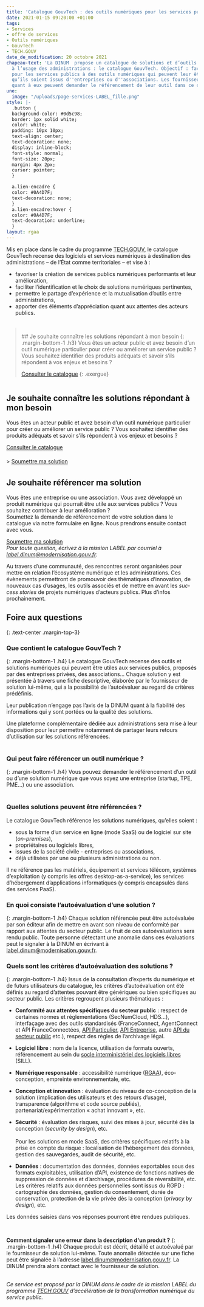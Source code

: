 ```yaml
---
title: 'Catalogue GouvTech : des outils numériques pour les services publics'
date: 2021-01-15 09:20:00 +01:00
tags:
- Services
- offre de services
- Outils numériques
- GouvTech
- TECH.GOUV
date_de_modification: 20 octobre 2021
chapeau-text: 'La DINUM  propose un catalogue de solutions et d’outils numériques,
  à l’usage des administrations : le catalogue GouvTech. Objectif : favoriser le recours
  pour les services publics à des outils numériques qui peuvent leur être utiles,
  qu’ils soient issus d''entreprises ou d''associations. Les fournisseurs de solutions
  quant à eux peuvent demander le référencement de leur outil dans ce catalogue.'
une:
  image: "/uploads/page-services-LABEL_fille.png"
style: |-
  .button {
  background-color: #0d5c98;
  border: 1px solid white;
  color: white;
  padding: 10px 10px;
  text-align: center;
  text-decoration: none;
  display: inline-block;
  font-style: normal;
  font-size: 20px;
  margin: 4px 2px;
  cursor: pointer;
  }

  a.lien-encadre {
  color: #0A4D7F;
  text-decoration: none;
  }
  a.lien-encadre:hover {
  color: #0A4D7F;
  text-decoration: underline;
  }
layout: rgaa
---
```


Mis en place dans le cadre du programme [TECH.GOUV](https://www.numerique.gouv.fr/publications/tech-gouv-strategie-et-feuille-de-route-2019-2021/), le catalogue GouvTech recense des logiciels et services numériques à destination des administrations – de l’État comme territoriales – et vise à :

* favoriser la création de services publics numériques performants et leur amélioration,
* faciliter l’identification et le choix de solutions numériques pertinentes,
* permettre le partage d’expérience et la mutualisation d’outils entre administrations,
* apporter des éléments d’appréciation quant aux attentes des acteurs publics.
  <br>
  <br>

> <figure class='image-left' style='width: 4%; margin-top: 0.4rem;'><img src="/uploads/fleche-droite.png" alt=""/></figure>## Je souhaite connaître les solutions répondant à mon besoin
> {: .margin-bottom-1 .h3}
> Vous êtes un acteur public et avez besoin d’un outil numérique particulier pour créer ou améliorer un service public ? Vous souhaitez identifier des produits adéquats et savoir s’ils répondent à vos enjeux et besoins ?
>
> <a href="https://catalogue.numerique.gouv.fr/" class="button" title="Consulter le catalogue - Lien externe">Consulter le catalogue</a>
> {: .exergue}

<div class="exergue" style="margin-bottom: 20px"> <figure class="image-left" style="width: 4%; margin-top: 0.4rem;"><img src="/uploads/fleche-droite.png" alt=""></figure> <h2 class="margin-bottom-1 h3" id="je-souhaite-connaître-les-solutions-répondant-à-mon-besoin">Je souhaite connaître les solutions répondant à mon besoin</h2> <p>Vous êtes un acteur public et avez besoin d’un outil numérique particulier pour créer ou améliorer un service public&nbsp;? Vous souhaitez identifier des produits adéquats et savoir s’ils répondent à vos enjeux et besoins&nbsp;?</p> <p><a href="https://catalogue.numerique.gouv.fr/" class="button" title="Consulter le catalogue - Lien externe">Consulter le catalogue</a></p> </div>
> <a href="https://mon.catalogue.numerique.gouv.fr/" class="button" title="Soumettre ma solution - Lien externe">Soumettre ma solution</a>
<div class="exergue"> <figure class="image-left" style="width: 4%; margin-top: 0.4rem;"><img src="/uploads/fleche-droite.png" alt=""></figure> <h2 class="margin-bottom-1 h3" id="je-souhaite-référencer-ma-solution">Je souhaite référencer ma solution</h2> <p>Vous êtes une entreprise ou une association. Vous avez développé un produit numérique qui pourrait être utile aux services publics&nbsp;? Vous souhaitez contribuer à leur amélioration&nbsp;? <br>Soumettez la demande de référencement de votre solution dans le catalogue via notre formulaire en ligne. Nous prendrons ensuite contact avec vous.</p> <p><a href="https://www.demarches-simplifiees.fr/commencer/demande-de-referencement-au-catalogue-label" class="button" title="Soumettre ma solution - Lien externe">Soumettre ma solution</a> <br> <i>Pour toute question, écrivez à la mission LABEL par courriel à <a class="lien-encadre" href="mailto:label.dinum@modernisation.gouv.fr">label.dinum@modernisation.gouv.fr</a>.</i></p> </div>

Au travers d’une communauté, des rencontres seront organisées pour mettre en relation l’écosystème numérique et les administrations. Ces évènements permettront de promouvoir des thématiques d’innovation, de nouveaux cas d’usages, les outils associés et de mettre en avant les <i><span lang="en">success stories</span></i> de projets numériques d’acteurs publics. Plus d’infos prochainement.

## **Foire aux questions**

{: .text-center .margin-top-3}

### **Que contient le catalogue GouvTech ?**

{: .margin-bottom-1 .h4}
Le catalogue GouvTech recense des outils et solutions numériques qui peuvent être utiles aux services publics, proposés par des entreprises privées, des associations…
Chaque solution y est présentée à travers une fiche descriptive, élaborée par le fournisseur de solution lui-même, qui a la possibilité de l’autoévaluer au regard de critères prédéfinis.

Leur publication n’engage pas l’avis de la DINUM quant à la fiabilité des informations qui y sont portées ou la qualité des solutions.

Une plateforme complémentaire dédiée aux administrations sera mise à leur disposition pour leur permettre notamment de partager leurs retours d’utilisation sur les solutions référencées.
<br>
<br>

### **Qui peut faire référencer un outil numérique ?**

{: .margin-bottom-1 .h4}
Vous pouvez demander le référencement d’un outil ou d’une solution numérique que vous soyez une entreprise (startup, TPE, PME…) ou une association.
<br>
<br>

<h3 class="margin-bottom-1 h4"><strong>Quelles solutions peuvent être référencées ?</strong></h3> <p>Le catalogue GouvTech référence les solutions numériques, qu’elles soient :</p> <ul> <li>sous la forme d’un service en ligne (mode SaaS) ou de logiciel sur site (<span lang="en"><em>on-premises</em></span>),</li> <li>propriétaires ou logiciels libres,</li> <li>issues de la société civile  - entreprises ou associations,</li> <li>déjà utilisées par une ou plusieurs administrations ou non.</li> </ul>
Il ne référence pas les matériels, équipement et services télécom, systèmes d’exploitation (y compris les offres desktop-as-a-service), les services d’hébergement d’applications informatiques (y compris encapsulés dans des services PaaS).
<br>

### **En quoi consiste l’autoévaluation d’une solution ?**

{: .margin-bottom-1 .h4}
Chaque solution référencée peut être autoévaluée par son éditeur afin de mettre en avant son niveau de conformité par rapport aux attentes du secteur public. Le fruit de ces autoévaluations sera rendu public.
Toute personne détectant une anomalie dans ces évaluations peut le signaler à la DINUM en écrivant à [label.dinum@modernisation.gouv.fr](mailto:label.dinum@modernisation.gouv.fr).

### **Quels sont les critères d’autoévaluation des solutions ?**

{: .margin-bottom-1 .h4}
Issus de la consultation d’experts du numérique et de futurs utilisateurs du catalogue, les critères d’autoévaluation ont été définis au regard d’attentes pouvant être génériques ou bien spécifiques au secteur public. Les critères regroupent plusieurs thématiques :

<ul> <li> <p><strong>Conformité aux attentes spécifiques du secteur public</strong> : respect de certaines normes et réglementations (SecNumCloud, HDS…), interfaçage avec des outils standardisés (FranceConnect, AgentConnect et API FranceConnectées, <a href="https://api.gouv.fr/les-api/api-particulier" title="API Particulier - Lien externe">API Particulier</a>, <a href="https://api.gouv.fr/les-api/api-entreprise" title="API Entreprise - Lien externe">API Entreprise</a>, autre <a href="https://api.gouv.fr/" title="API du secteur public - Lien externe">API du secteur public</a> etc.), respect des règles de l’archivage légal.</p> </li> <li> <p><strong>Logiciel libre</strong> : nom de la licence, utilisation de formats ouverts, référencement au sein du <a href="https://sill.etalab.gouv.fr/" title="Socle interministériel des logiciels libres - Lien externe">socle interministériel des logiciels libres</a> (SILL).</p> </li> <li> <p><strong>Numérique responsable</strong> : accessibilité numérique (<a href="https://www.numerique.gouv.fr/publications/rgaa-accessibilite/">RGAA</a>), éco-conception, empreinte environnementale, etc.</p> </li> <li> <p><strong>Conception et innovation</strong> : évaluation du niveau de co-conception de la solution (implication des utilisateurs et des retours d’usage), transparence (algorithme et code source publiés), partenariat/expérimentation « achat innovant », etc.</p> </li> <li> <p><strong>Sécurité</strong> : évaluation des risques, suivi des mises à jour, sécurité dès la conception (<span lang="en"><em>security by design</em></span>), etc. <br> <br>Pour les solutions en mode SaaS, des critères spécifiques relatifs à la prise en compte du risque : localisation de l’hébergement des données, gestion des sauvegardes, audit de sécurité, etc.</p> </li> <li> <p><strong>Données</strong> : documentation des données, données exportables sous des formats exploitables, utilisation d’API, existence de fonctions natives de suppression de données et d’archivage, procédures de réversibilité, etc. Les critères relatifs aux données personnelles sont issus du RGPD : cartographie des données, gestion du consentement, durée de conservation, protection de la vie privée dès la conception (<em>privacy by design</em>), etc.</p> </li></ul>

<p>Les données saisies dans vos réponses pourront être rendues publiques.</p>
<br>

**Comment signaler une erreur dans la description d'un produit ?**
{: .margin-bottom-1 .h4}
Chaque produit est décrit, détaillé et autoévalué par le fournisseur de solution lui-même. Toute anomalie détectée sur une fiche peut être signalée à l’adresse [label.dinum@modernisation.gouv.fr](mailto:label.dinum@modernisation.gouv.fr). La DINUM prendra alors contact avec le fournisseur de solution.
<br>
<br>

*Ce service est proposé par la DINUM dans le cadre de la mission LABEL du programme [TECH.GOUV](https://www.numerique.gouv.fr/publications/tech-gouv-strategie-et-feuille-de-route-2019-2021/) d’accélération de la transformation numérique du service public.*